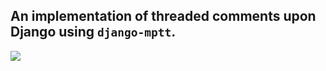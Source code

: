 ## An implementation of threaded comments upon Django using `django-mptt`.

<img src="http://i.imgur.com/65GHp1a.png"></img>
